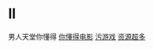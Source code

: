 # ll
<html>
  <titile>男人天堂你懂得
      <a href="www.bilibili.com">你懂得电影</a>
      <a href="www.4399.com">污游戏</a>
      <a href="www.7k7k.com">资源超多</a>
